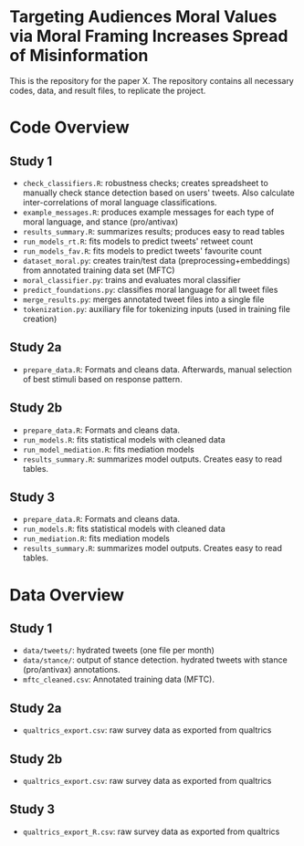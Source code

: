 # Targeting Audiences Moral Values via Moral Framing Increases Spread of Misinformation

This is the repository for the paper X. The repository contains all necessary codes, data, and result files, to replicate the project.

# Code Overview
## Study 1
- `check_classifiers.R`: robustness checks; creates spreadsheet to manually check stance detection based on users' tweets. Also calculate inter-correlations of moral language classifications.
- `example_messages.R`: produces example messages for each type of moral language, and stance (pro/antivax)
- `results_summary.R`: summarizes results; produces easy to read tables
- `run_models_rt.R`: fits models to predict tweets' retweet count
- `run_models_fav.R`: fits models to predict tweets' favourite count
- `dataset_moral.py`: creates train/test data (preprocessing+embeddings) from annotated training data set (MFTC)
- `moral_classifier.py`: trains and evaluates moral classifier
- `predict_foundations.py`: classifies moral language for all tweet files
- `merge_results.py`: merges annotated tweet files into a single file
- `tokenization.py`: auxiliary file for tokenizing inputs (used in training file creation)

## Study 2a
- `prepare_data.R`: Formats and cleans data. Afterwards, manual selection of best stimuli based on response pattern.

## Study 2b
- `prepare_data.R`: Formats and cleans data. 
- `run_models.R`: fits statistical models with cleaned data
- `run_model_mediation.R`: fits mediation models
- `results_summary.R`: summarizes model outputs. Creates easy to read tables.

## Study 3
- `prepare_data.R`: Formats and cleans data. 
- `run_models.R`: fits statistical models with cleaned data
- `run_mediation.R`: fits mediation models
- `results_summary.R`: summarizes model outputs. Creates easy to read tables.

# Data Overview
## Study 1
- `data/tweets/`: hydrated tweets (one file per month)
- `data/stance/`: output of stance detection. hydrated tweets with stance (pro/antivax) annotations.
- `mftc_cleaned.csv`: Annotated training data (MFTC).

## Study 2a
- `qualtrics_export.csv`: raw survey data as exported from qualtrics

## Study 2b
- `qualtrics_export.csv`: raw survey data as exported from qualtrics

## Study 3
- `qualtrics_export_R.csv`: raw survey data as exported from qualtrics
